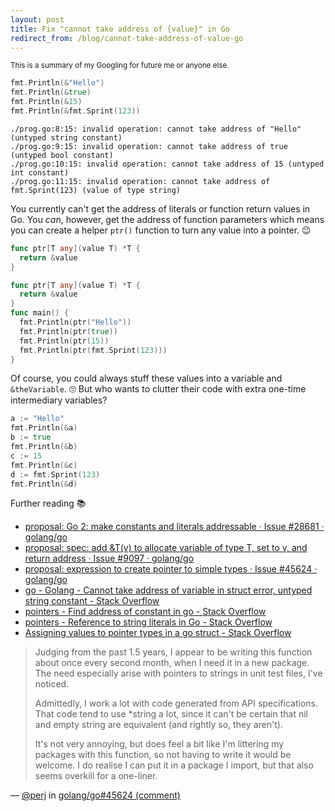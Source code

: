 ```yaml
---
layout: post
title: Fix "cannot take address of {value}" in Go
redirect_from: /blog/cannot-take-address-of-value-go
---
```


<sup>This is a summary of my Googling for future me or anyone else.</sup>

```go
fmt.Println(&"Hello")
fmt.Println(&true)
fmt.Println(&15)
fmt.Println(&fmt.Sprint(123))
```

```
./prog.go:8:15: invalid operation: cannot take address of "Hello" (untyped string constant)
./prog.go:9:15: invalid operation: cannot take address of true (untyped bool constant)
./prog.go:10:15: invalid operation: cannot take address of 15 (untyped int constant)
./prog.go:11:15: invalid operation: cannot take address of fmt.Sprint(123) (value of type string)
```

You currently can't get the address of literals or function return values in Go. You _can_, however, get the address of function parameters which means you can create a helper `ptr()` function to turn any value into a pointer. 😉

```go
func ptr[T any](value T) *T {
  return &value
}
```

```go
func ptr[T any](value T) *T {
  return &value
}
func main() {
  fmt.Println(ptr("Hello"))
  fmt.Println(ptr(true))
  fmt.Println(ptr(15))
  fmt.Println(ptr(fmt.Sprint(123)))
}
```

Of course, you could always stuff these values into a variable and `&theVariable`. 🙄 But who wants to clutter their code with extra one-time intermediary variables?

```go
a := "Hello"
fmt.Println(&a)
b := true
fmt.Println(&b)
c := 15
fmt.Println(&c)
d := fmt.Sprint(123)
fmt.Println(&d)
```

Further reading 📚

- [proposal: Go 2: make constants and literals addressable · Issue #28681 · golang/go](https://github.com/golang/go/issues/28681)
- [proposal: spec: add &T(v) to allocate variable of type T, set to v, and return address · Issue #9097 · golang/go](https://github.com/golang/go/issues/9097)
- [proposal: expression to create pointer to simple types · Issue #45624 · golang/go](https://github.com/golang/go/issues/45624)
- [go - Golang - Cannot take address of variable in struct error, untyped string constant - Stack Overflow](https://stackoverflow.com/questions/76238601/golang-cannot-take-address-of-variable-in-struct-error-untyped-string-constan)
- [pointers - Find address of constant in go - Stack Overflow](https://stackoverflow.com/questions/35146286/find-address-of-constant-in-go)
- [pointers - Reference to string literals in Go - Stack Overflow](https://stackoverflow.com/questions/11088967/reference-to-string-literals-in-go)
- [Assigning values to pointer types in a go struct - Stack Overflow](https://stackoverflow.com/questions/71012974/assigning-values-to-pointer-types-in-a-go-struct)

> Judging from the past 1.5 years, I appear to be writing this function about once every second month, when I need it in a new package. The need especially arise with pointers to strings in unit test files, I've noticed.
> 
> Admittedly, I work a lot with code generated from API specifications. That code tend to use *string a lot, since it can't be certain that nil and empty string are equivalent (and rightly so, they aren't).
> 
> It's not very annoying, but does feel a bit like I'm littering my packages with this function, so not having to write it would be welcome. I do realise I can put it in a package I import, but that also seems overkill for a one-liner.

&mdash; [@perj](https://github.com/perj) in [golang/go#45624 (comment)](https://github.com/golang/go/issues/45624#issuecomment-1886680316)
